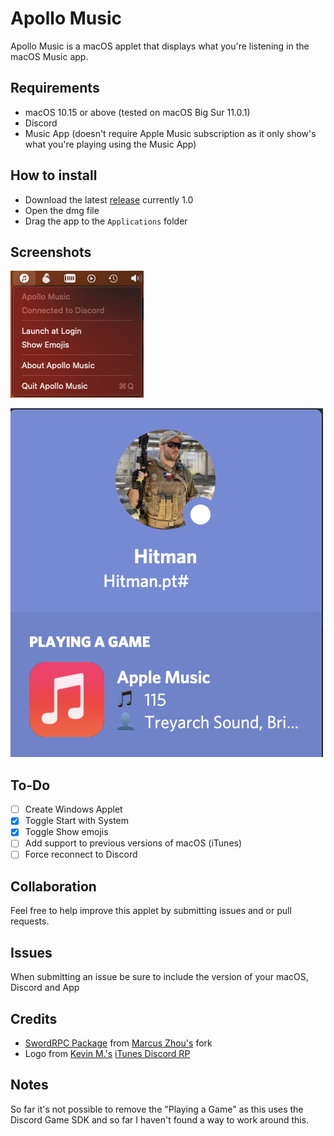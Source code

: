 # Apollo Music
Apollo Music is a macOS applet that displays what you're listening in the macOS Music app.

## Requirements

* macOS 10.15 or above (tested on macOS Big Sur 11.0.1)
* Discord
* Music App (doesn't require Apple Music subscription as it only show's what you're playing using the Music App)

## How to install

* Download the latest [release](https://github.com/PedroCavaleiro/Apollo-Music/releases/tag/1.0) currently 1.0
* Open the dmg file
* Drag the app to the `Applications` folder

## Screenshots
![App Status Bar](https://raw.githubusercontent.com/PedroCavaleiro/Apollo-Music/main/screenshots/status_bar.png)

![Discord Rich Status](https://raw.githubusercontent.com/PedroCavaleiro/Apollo-Music/main/screenshots/discord_status.png)

## To-Do

- [ ] Create Windows Applet
- [x] Toggle Start with System
- [x] Toggle Show emojis
- [ ] Add support to previous versions of macOS (iTunes)
- [ ] Force reconnect to Discord

## Collaboration

Feel free to help improve this applet by submitting issues and or pull requests.

## Issues

When submitting an issue be sure to include the version of your macOS, Discord and App

## Credits

* [SwordRPC Package](https://github.com/SuperMarcus/SwordRPC) from [Marcus Zhou's](https://github.com/SuperMarcus) fork
* Logo from [Kevin M.'s](https://github.com/kkevinm) [iTunes Discord RP](https://github.com/kkevinm/iTunes-Discord-RP)

## Notes

So far it's not possible to remove the "Playing a Game" as this uses the Discord Game SDK and so far I haven't found a way to work around this.
